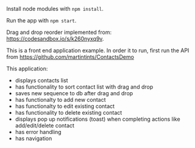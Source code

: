 Install node modules with `npm install`.

Run the app with `npm start`.

Drag and drop reorder implemented from: https://codesandbox.io/s/k260nyxq9v.

This is a front end application example. In order it to run, first run the API from https://github.com/martintints/ContactsDemo

This application:

- displays contacts list
- has functionality to sort contact list with drag and drop
- saves new sequence to db after drag and drop
- has functionalty to add new contact
- has functionalty to edit existing contact
- has functionality to delete existing contact
- displays pop up notifications (toast) when completing actions like add/edit/delete contact
- has error handling
- has navigation
